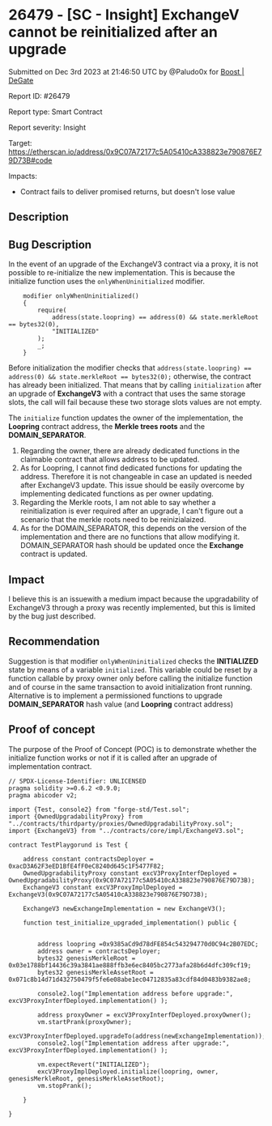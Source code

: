 # 26479 - \[SC - Insight] ExchangeV cannot be reinitialized after an upgrade

Submitted on Dec 3rd 2023 at 21:46:50 UTC by @Paludo0x for [Boost | DeGate](https://immunefi.com/bounty/boosteddegatebugbounty/)

Report ID: #26479

Report type: Smart Contract

Report severity: Insight

Target: https://etherscan.io/address/0x9C07A72177c5A05410cA338823e790876E79D73B#code

Impacts:

* Contract fails to deliver promised returns, but doesn't lose value

## Description

## Bug Description

In the event of an upgrade of the ExchangeV3 contract via a proxy, it is not possible to re-initialize the new implementation. This is because the initialize function uses the `onlyWhenUninitialized` modifier.

```
    modifier onlyWhenUninitialized()
    {
        require(
            address(state.loopring) == address(0) && state.merkleRoot == bytes32(0),
            "INITIALIZED"
        );
        _;
    }

```

Before initialization the modifier checks that `address(state.loopring) == address(0) && state.merkleRoot == bytes32(0);` otherwise, the contract has already been initialized. That means that by calling `initialization` after an upgrade of **ExchangeV3** with a contract that uses the same storage slots, the call will fail because these two storage slots values are not empty.

The `initialize` function updates the owner of the implementation, the **Loopring** contract address, the **Merkle trees roots** and the **DOMAIN\_SEPARATOR**.

1. Regarding the owner, there are already dedicated functions in the claimable contract that allows address to be updated.
2. As for Loopring, I cannot find dedicated functions for updating the address. Therefore it is not changeable in case an updated is needed after ExchangeV3 update. This issue should be easily overcome by implementing dedicated functions as per owner updating.
3. Regarding the Merkle roots, I am not able to say whether a reinitialization is ever required after an upgrade, I can't figure out a scenario that the merkle roots need to be reinizialaized.
4. As for the DOMAIN\_SEPARATOR, this depends on the version of the implementation and there are no functions that allow modifying it. DOMAIN\_SEPARATOR hash should be updated once the **Exchange** contract is updated.

## Impact

I believe this is an issuewith a medium impact because the upgradability of ExchangeV3 through a proxy was recently implemented, but this is limited by the bug just described.

## Recommendation

Suggestion is that modifier `onlyWhenUninitialized` checks the **INITIALIZED** state by means of a variable `initialized`. This variable could be reset by a function callable by proxy owner only before calling the initialize function and of course in the same transaction to avoid initialization front running. Alternative is to implement a permissioned functions to upgrade **DOMAIN\_SEPARATOR** hash value (and **Loopring** contract address)

## Proof of concept

The purpose of the Proof of Concept (POC) is to demonstrate whether the initialize function works or not if it is called after an upgrade of implementation contract.

```
// SPDX-License-Identifier: UNLICENSED
pragma solidity >=0.6.2 <0.9.0;
pragma abicoder v2;

import {Test, console2} from "forge-std/Test.sol";
import {OwnedUpgradabilityProxy} from "../contracts/thirdparty/proxies/OwnedUpgradabilityProxy.sol";  
import {ExchangeV3} from "../contracts/core/impl/ExchangeV3.sol";  

contract TestPlaygorund is Test {

    address constant contractsDeployer = 0xacD3A62F3eED1BfE4fF0eC8240d645c1F5477F82;
    OwnedUpgradabilityProxy constant excV3ProxyInterfDeployed = OwnedUpgradabilityProxy(0x9C07A72177c5A05410cA338823e790876E79D73B);
    ExchangeV3 constant excV3ProxyImplDeployed = ExchangeV3(0x9C07A72177c5A05410cA338823e790876E79D73B);
    
    ExchangeV3 newExchangeImplementation = new ExchangeV3();

    function test_initialize_upgraded_implementation() public {

        
        address loopring =0x9385aCd9d78dFE854c543294770d0C94c2B07EDC;
        address owner = contractsDeployer;
        bytes32 genesisMerkleRoot = 0x03e1788bf14436c39a3841ae888ffb3e6ec8405bc2773afa28b6d4dfc309cf19;
        bytes32 genesisMerkleAssetRoot = 0x071c8b14d71d432750479f5fe6e08abe1ec04712835a83cdf84d0483b9382ae8;
        
        console2.log("Implementation address before upgrade:", excV3ProxyInterfDeployed.implementation() );

        address proxyOwner = excV3ProxyInterfDeployed.proxyOwner();
        vm.startPrank(proxyOwner);
        excV3ProxyInterfDeployed.upgradeTo(address(newExchangeImplementation));
        console2.log("Implementation address after upgrade:", excV3ProxyInterfDeployed.implementation() );

        vm.expectRevert("INITIALIZED");
        excV3ProxyImplDeployed.initialize(loopring, owner, genesisMerkleRoot, genesisMerkleAssetRoot);
        vm.stopPrank();
        
    }

}

```
